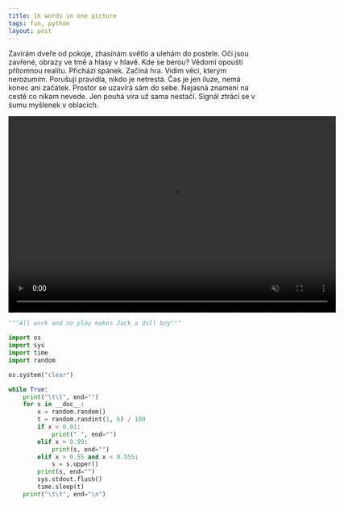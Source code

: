 ```yaml
---
title: 1k words in one picture
tags: fun, python
layout: post
---
```


Zavírám dveře od pokoje, zhasínám světlo a ulehám do postele.
Oči jsou zavřené, obrazy ve tmě a hlasy v hlavě. Kde se berou?
Vědomí opouští přítomnou realitu. Přichází spánek. Začíná hra.
Vidím věci, kterým nerozumím. Porušují pravidla, nikdo je netrestá.
Čas je jen iluze, nemá konec ani začátek. Prostor se uzavírá sám do sebe.
Nejasná znamení na cestě co nikam nevede. Jen pouhá víra už sama nestačí.
Signál ztrácí se v šumu myšlenek v oblacích.

<!-- more -->

<video width="650" height="390" autoplay loop muted>
    <source  src="/img/jack.webm" type="video/webm">
</video>

```python
"""All work and no play makes Jack a dull boy"""

import os
import sys
import time
import random

os.system("clear")

while True:
    print("\t\t", end="")
    for s in __doc__:
        x = random.random()
        t = random.randint(1, 6) / 100
        if x < 0.01:
            print(" ", end="")
        elif x > 0.99:
            print(s, end="")
        elif x > 0.55 and x < 0.555:
            s = s.upper()
        print(s, end="")
        sys.stdout.flush()
        time.sleep(t)
    print("\t\t", end="\n")
```
